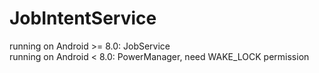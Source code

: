 # JobIntentService
running on Android >= 8.0: JobService   
running on Android < 8.0:  PowerManager, need WAKE_LOCK permission